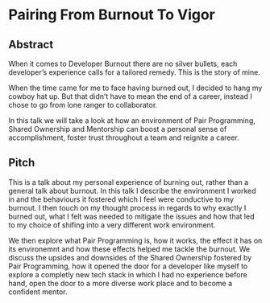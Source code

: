 # Pairing From Burnout To Vigor

## Abstract
When it comes to Developer Burnout there are no silver bullets, each developer’s experience calls for a tailored remedy.
This is the story of mine.

When the time came for me to face having burned out, I decided to hang my cowboy hat up.
But that didn’t have to mean the end of a career, instead I chose to go from lone ranger to collaborator.

In this talk we will take a look at how an environment of Pair Programming, Shared Ownership and Mentorship can boost a personal sense of accomplishment, foster trust throughout a team and reignite a career.

## Pitch
This is a talk about my personal experience of burning out, rather than a general talk about burnout.
In this talk I describe the environment I worked in and the behaviours it fostered which I feel were conductive to my burnout.
I then touch on my thought process in regards to why exactly I burned out, what I felt was needed to mitigate the issues and how that led to my choice of shifing into a very different work environment.

We then explore what Pair Programming is, how it works, the effect it has on its environemnt and how these effects helped me tackle the burnout.
We discuss the upsides and downsides of the Shared Ownership fostered by Pair Programming, how it opened the door for a developer like myself to explore a completly new tech stack in which I had no experience before hand, open the door to a more diverse work place and to become a confident mentor.